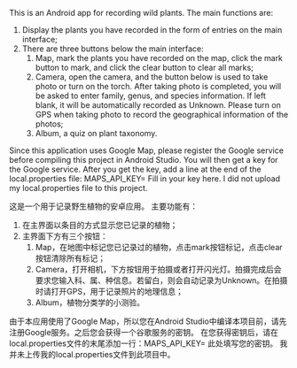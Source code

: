 This is an Android app for recording wild plants.
The main functions are:
1. Display the plants you have recorded in the form of entries on the main interface;
2. There are three buttons below the main interface:
   1) Map, mark the plants you have recorded on the map, click the mark button to mark, and click the clear button to clear all marks;
   2) Camera, open the camera, and the button below is used to take photo or turn on the torch.
   After taking photo is completed, you will be asked to enter family, genus, and species information.
   If left blank, it will be automatically recorded as Unknown.
   Please turn on GPS when taking photo to record the geographical information of the photos;
   3) Album, a quiz on plant taxonomy.

Since this application uses Google Map, please register the Google service before compiling this project in Android Studio. You will then get a key for the Google service.
After you get the key, add a line at the end of the local.properties file: MAPS_API_KEY= Fill in your key here.
I did not upload my local.properties file to this project.

这是一个用于记录野生植物的安卓应用。
主要功能有：
1. 在主界面以条目的方式显示您已记录的植物；
2. 主界面下方有三个按钮：
   1) Map，在地图中标记您已记录过的植物，点击mark按钮标记，点击clear按钮清除所有标记；
   2) Camera，打开相机，下方按钮用于拍摄或者打开闪光灯。拍摄完成后会要求您输入科、属、种信息。若留白，则会自动记录为Unknown。在拍摄时请打开GPS，用于记录照片的地理信息；
   3) Album，植物分类学的小测验。

由于本应用使用了Google Map，所以您在Android Studio中编译本项目前，请先注册Google服务。之后您会获得一个谷歌服务的密钥。
在您获得密钥后，请在local.properties文件的末尾添加一行：MAPS_API_KEY= 此处填写您的密钥。
我并未上传我的local.properties文件到此项目中。
